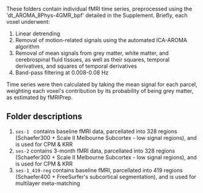 These folders contain individual fMRI time series, preprocessed using the 'dt_AROMA_8Phys-4GMR_bpf' detailed in the Supplement. Briefly, each voxel underwent:

1. Linear detrending
2. Removal of motion-related signals using the automated ICA-AROMA algorithm
3. Removal of mean signals from grey matter, white matter, and cerebrospinal fluid tissues, as well as their squares, temporal derivatives, and squares of temporal derivatives
4. Band-pass filtering at 0.008-0.08 Hz

Time series were then calculated by taking the mean signal for each parcel, weighting each voxel's contribution by its probability of being grey matter, as estimated by fMRIPrep.

## Folder descriptions
1. `ses-1 ` contains baseline fMRI data, parcellated into 328 regions (Schaefer300 + Scale II Melbourne Subcortex - low signal regions), and is used for CPM & KRR
2. `ses-2` contains 3-month fMRI data, parcellated into 328 regions (Schaefer300 + Scale II Melbourne Subcortex - low signal regions), and is used for CPM & KRR
3. `ses-1_419-reg` contains baseline fMRI, parcellated into 419 regions (Schaefer400 + FreeSurfer's subcortical segmentation), and is used for multilayer meta-matching
